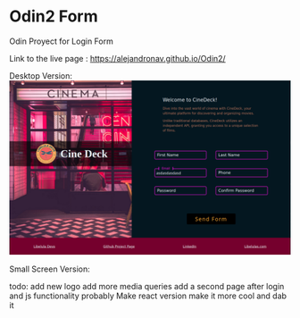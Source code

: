 
# Odin2 Form
Odin Proyect for Login Form

Link to the live page : https://alejandronav.github.io/Odin2/


Desktop Version:
![desktop-version](https://raw.githubusercontent.com/AlejandroNav/Odin2/main/assets/images/form-img-1.png)

Small Screen Version:

todo:
add new logo
add more media queries
add a second page after login and js functionality probably
Make react version
make it more cool  and dab it
